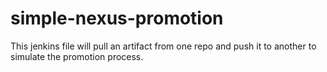 # simple-nexus-promotion
This jenkins file will pull an artifact from one repo and push it to another to simulate the promotion process.
